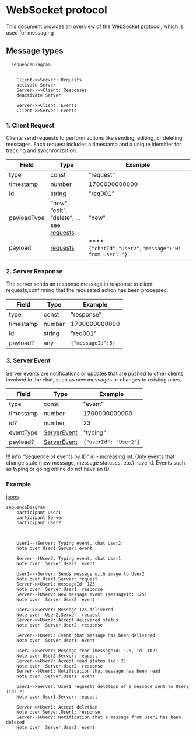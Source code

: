 # WebSocket protocol

This document provides an overview of the WebSocket protocol, which is used for messaging

## Message types

```mermaid
  sequenceDiagram


    Client->>Server: Requests
    activate Server
    Server-->>Client: Responses
    deactivate Server

    Server->>Client: Events
    Client->>Server: Events
```

### 1. Client Request

Clients send requests to perform actions like sending, editing, or deleting messages. Each request includes a timestamp and a unique identifier for tracking and synchronization.

| Field       | Type                                                              | Example                                         |
| ----------- | ----------------------------------------------------------------- | ----------------------------------------------- |
| type        | const                                                             | "request"                                       |
| timestamp   | number                                                            | 1700000000000                                   |
| id          | string                                                            | "req001"                                        |
| payloadType | "new", “edit”, “delete”, ... see [requests](./client-requests.md) | "new"                                           |
| payload     | [requests](./client-requests.md)                                  | ****`{"chatId":"User2","message":"Hi from User1!"}` |

### 2. Server Response

The server sends an response message in response to client requests,confirming that the requested action has been processed.

| Field     | Type   | Example           |
| --------- | ------ | ----------------- |
| type      | const  | "response"        |
| timestamp | number | 1700000000000     |
| id        | string | "req001"          |
| payload?  | any    | `{"messageId":5}` |

### 3. Server Event

Server events are notifications or updates that are pushed to other clients involved in the chat, such as new messages or changes to
existing ones.

| Field     | Type                              | Example               |
| --------- | --------------------------------- | --------------------- |
| type      | const                             | "event"               |
| timestamp | number                            | 1700000000000         |
| id?       | number                            | 23                    |
| eventType | [ServerEvent](./server-events.md) | "typing"              |
| payload?  | [ServerEvent](./server-events.md) | `{"userId": "User2"}` |

!!! info "Sequence of events by ID"
    id - increasing int. Only events that change state (new message, message statuses, etc.) have id. Events such as typing or going online do not have an ID

### Example

[jsons](examples.md)

```mermaid
sequenceDiagram
    participant User1
    participant Server
    participant User2


        
    User1--)Server: Typing event, chat User2
    Note over User1,Server: event

    Server--)User2: Typing event, chat User1
    Note over  Server,User2: event
    
    User1->>Server: Sends message with image to User2
    Note over User1,Server: request
    Server->>User1: messageId: 125
    Note over  Server,User1: response
    Server--)User2: New message event (messageId: 125)
    Note over  Server,User2: event
    
    User2->>Server: Message 125 delivered
    Note over  User2,Server: request
    Server->>User2: Accept delivered status
    Note over  Server,User2: response
    
    Server--)User1: Event that message has been delivered
    Note over  Server,User1: event
    
    User2->>Server: Message read (messageId: 125, id: 102)
    Note over User2,Server: request
    Server->>User2: Accept read status (id: 2)
    Note over  Server,User2: response
    Server--)User1: Notification that message has been read
    Note over  Server,User1: event
    
    User1->>Server: User1 requests deletion of a message sent to User2 (id: 2)
    Note over User1,Server: request
    
    Server->>User1: Accept deletion
    Note over Server,User1: response
    Server--)User2: Notification that a message from User1 has been deleted
    Note over  Server,User2: event
```
